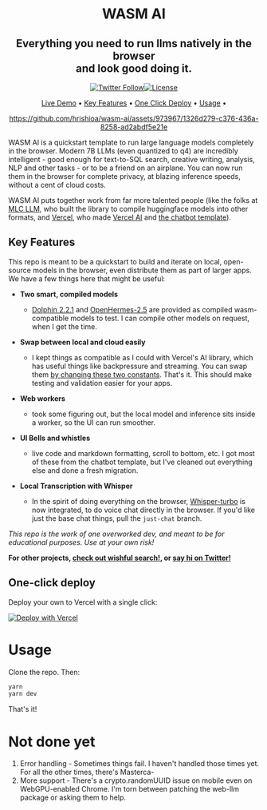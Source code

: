 <h1 align="center">
  WASM AI
</h1>

<h2 align="center">Everything you need to run llms natively in the browser<br> and look good doing it.</h3>

<div align="center">

[![Twitter Follow](https://img.shields.io/twitter/follow/hrishi?style=social)](https://twitter.com/hrishioa)[![License](https://img.shields.io/badge/License-Apache_2.0-blue.svg)](https://opensource.org/licenses/Apache-2.0)

</div>

<p align="center">
  <a target="_blank" href="https://wasmai.vercel.app">Live Demo</a> •
  <a href="#key-features">Key Features</a> •
  <a href="#one-click-deploy">One Click Deploy</a> •
  <a href="#usage">Usage</a> •
</p>

<div align="center">

https://github.com/hrishioa/wasm-ai/assets/973967/1326d279-c376-436a-8258-ad2abdf5e21e

</div>

WASM AI is a quickstart template to run large language models completely in the browser. Modern 7B LLMs (even quantized to q4) are incredibly intelligent - good enough for text-to-SQL search, creative writing, analysis, NLP and other tasks - or to be a friend on an airplane. You can now run them in the browser for complete privacy, at blazing inference speeds, without a cent of cloud costs.

WASM AI puts together work from far more talented people (like the folks at [MLC LLM](https://llm.mlc.ai/), who built the library to compile huggingface models into other formats, and [Vercel](https://vercel.com/), who made [Vercel AI](https://vercel.com/ai) and [the chatbot template](https://vercel.com/templates/next.js/nextjs-ai-chatbot)).

## Key Features

This repo is meant to be a quickstart to build and iterate on local, open-source models in the browser, even distribute them as part of larger apps. We have a few things here that might be useful:

- **Two smart, compiled models**

  - [Dolphin 2.2.1](https://huggingface.co/hrishioa/mlc-chat-dolphin-2.2.1-mistral-7b-q4f32_1) and [OpenHermes-2.5](https://huggingface.co/hrishioa/wasm-OpenHermes-2.5-Mistral-7B-q4f32_1) are provided as compiled wasm-compatible models to test. I can compile other models on request, when I get the time.

- **Swap between local and cloud easily**

  - I kept things as compatible as I could with Vercel's AI library, which has useful things like backpressure and streaming. You can swap them [by changing these two constants](https://github.com/hrishioa/wasm-ai/blob/3597ae2652d0d8f2ad059016943c27f20d9c1c6e/src/components/chat.tsx#L19C1-L22C77). That's it. This should make testing and validation easier for your apps.

- **Web workers**

  - took some figuring out, but the local model and inference sits inside a worker, so the UI can run smoother.

- **UI Bells and whistles**

  - live code and markdown formatting, scroll to bottom, etc. I got most of these from the chatbot template, but I've cleaned out everything else and done a fresh migration.

- **Local Transcription with Whisper**

  - In the spirit of doing everything on the browser, [Whisper-turbo](https://github.com/FL33TW00D/whisper-turbo) is now integrated, to do voice chat directly in the browser. If you'd like just the base chat things, pull the `just-chat` branch.

_This repo is the work of one overworked dev, and meant to be for educational purposes. Use at your own risk!_

**For other projects, [check out wishful search!](https://github.com/hrishioa/wishful-search), or [say hi on Twitter!](https://twitter.com/hrishioa)**

## One-click deploy

Deploy your own to Vercel with a single click:

[![Deploy with Vercel](https://vercel.com/button)](https://vercel.com/new/clone?repository-url=https%3A%2F%2Fgithub.com%2Fhrishioa%2Fwasm-ai&project-name=custom-wasm-ai&repository-name=custom-wasm-ai&demo-title=WASM%20AI&demo-description=Run%20large%20language%20models%20in%20the%20browser%2C%20using%20WebGPU.&demo-url=https%3A%2F%2Fwasmai.vercel.app)

# Usage

Clone the repo. Then:

```bash
yarn
yarn dev
```

That's it!

# Not done yet

1. Error handling - Sometimes things fail. I haven't handled those times yet. For all the other times, there's Masterca-
2. More support - There's a crypto.randomUUID issue on mobile even on WebGPU-enabled Chrome. I'm torn between patching the web-llm package or asking them to help.
